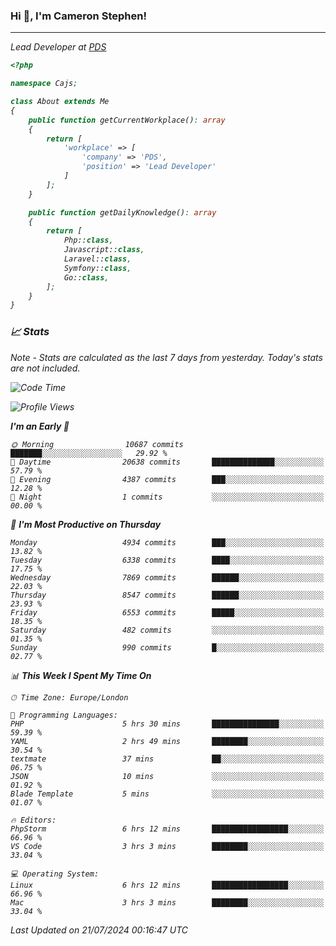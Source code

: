 ### Hi 👋, I'm Cameron Stephen!
<hr>
<p><em>Lead Developer at <a href="https://prindatasolutions.co.uk">PDS</a></p>


```php
<?php

namespace Cajs;

class About extends Me
{
    public function getCurrentWorkplace(): array
    {
        return [
            'workplace' => [
                'company' => 'PDS',
                'position' => 'Lead Developer'
            ]
        ];
    }

    public function getDailyKnowledge(): array
    {
        return [
            Php::class,
            Javascript::class,
            Laravel::class,
            Symfony::class,
            Go::class,
        ];
    }
}
```

### 📈 Stats
<p><em>Note - Stats are calculated as the last 7 days from yesterday. Today's stats are not included.</em></p>


<!--START_SECTION:waka-->
![Code Time](http://img.shields.io/badge/Code%20Time-3%2C884%20hrs%2013%20mins-blue)

![Profile Views](http://img.shields.io/badge/Profile%20Views-0-blue)

**I'm an Early 🐤** 

```text
🌞 Morning                10687 commits       ███████░░░░░░░░░░░░░░░░░░   29.92 % 
🌆 Daytime                20638 commits       ██████████████░░░░░░░░░░░   57.79 % 
🌃 Evening                4387 commits        ███░░░░░░░░░░░░░░░░░░░░░░   12.28 % 
🌙 Night                  1 commits           ░░░░░░░░░░░░░░░░░░░░░░░░░   00.00 % 
```
📅 **I'm Most Productive on Thursday** 

```text
Monday                   4934 commits        ███░░░░░░░░░░░░░░░░░░░░░░   13.82 % 
Tuesday                  6338 commits        ████░░░░░░░░░░░░░░░░░░░░░   17.75 % 
Wednesday                7869 commits        ██████░░░░░░░░░░░░░░░░░░░   22.03 % 
Thursday                 8547 commits        ██████░░░░░░░░░░░░░░░░░░░   23.93 % 
Friday                   6553 commits        █████░░░░░░░░░░░░░░░░░░░░   18.35 % 
Saturday                 482 commits         ░░░░░░░░░░░░░░░░░░░░░░░░░   01.35 % 
Sunday                   990 commits         █░░░░░░░░░░░░░░░░░░░░░░░░   02.77 % 
```


📊 **This Week I Spent My Time On** 

```text
🕑︎ Time Zone: Europe/London

💬 Programming Languages: 
PHP                      5 hrs 30 mins       ███████████████░░░░░░░░░░   59.39 % 
YAML                     2 hrs 49 mins       ████████░░░░░░░░░░░░░░░░░   30.54 % 
textmate                 37 mins             ██░░░░░░░░░░░░░░░░░░░░░░░   06.75 % 
JSON                     10 mins             ░░░░░░░░░░░░░░░░░░░░░░░░░   01.92 % 
Blade Template           5 mins              ░░░░░░░░░░░░░░░░░░░░░░░░░   01.07 % 

🔥 Editors: 
PhpStorm                 6 hrs 12 mins       █████████████████░░░░░░░░   66.96 % 
VS Code                  3 hrs 3 mins        ████████░░░░░░░░░░░░░░░░░   33.04 % 

💻 Operating System: 
Linux                    6 hrs 12 mins       █████████████████░░░░░░░░   66.96 % 
Mac                      3 hrs 3 mins        ████████░░░░░░░░░░░░░░░░░   33.04 % 
```


 Last Updated on 21/07/2024 00:16:47 UTC
<!--END_SECTION:waka-->
